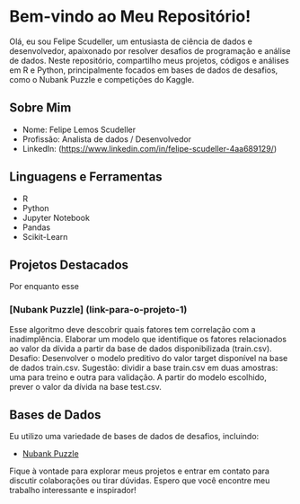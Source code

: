 # Bem-vindo ao Meu Repositório!

Olá, eu sou Felipe Scudeller, um entusiasta de ciência de dados e desenvolvedor, apaixonado por resolver desafios de programação e análise de dados. Neste repositório, compartilho meus projetos, códigos e análises em R e Python, principalmente focados em bases de dados de desafios, como o Nubank Puzzle e competições do Kaggle.

## Sobre Mim

- Nome: Felipe Lemos Scudeller
- Profissão: Analista de dados / Desenvolvedor
- LinkedIn: (https://www.linkedin.com/in/felipe-scudeller-4aa689129/)

## Linguagens e Ferramentas

- R
- Python
- Jupyter Notebook
- Pandas
- Scikit-Learn


## Projetos Destacados
Por enquanto esse
### [Nubank Puzzle] (link-para-o-projeto-1)
Esse algoritmo deve descobrir quais fatores tem correlação com a inadimplência. Elaborar um
modelo que identifique os fatores relacionados ao valor da dívida a partir da base de dados
disponibilizada (train.csv).
Desafio: Desenvolver o modelo preditivo do valor target disponível na base de dados train.csv.
Sugestão: dividir a base train.csv em duas amostras: uma para treino e outra para validação.
A partir do modelo escolhido, prever o valor da dívida na base test.csv.


## Bases de Dados

Eu utilizo uma variedade de bases de dados de desafios, incluindo:

- [Nubank Puzzle]((https://github.com/fernandojunior/nubank-data-science-puzzle))


Fique à vontade para explorar meus projetos e entrar em contato para discutir colaborações ou tirar dúvidas. Espero que você encontre meu trabalho interessante e inspirador!
